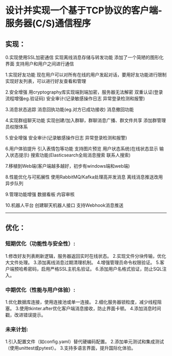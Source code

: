 # 设计并实现一个基于TCP协议的客户端-服务器(C/S)通信程序

## 实现：
0.实现使用SSL加密通信
  实现离线消息存储与转发功能
  添加了一个简陋的图形化界面
  支持用户和用户之间进行通信

1.实现好友功能
  现在用户可以对所有在线的用户发起对话，要用好友功能进行限制
  实现好友列表，可以进行好友查看和管理

2.安全增强
  用cryptography库实现端到端加密，服务器无法解密
  双重认证(登录流程增强eg.验证码)
  安全审计(记录敏感操作日志 异常登录检测和报警)

3.消息状态追踪
  消息回执功能(eg.对方已成功接收)
  消息撤回功能

4.实现群组聊天功能
  实现创建/加入群聊，群聊消息广播、群文件共享
  添加群管理员权限体系

5.安全增强
  安全审计(记录敏感操作日志 异常登录检测和报警)

6.用户体验提升
  引入表情包等功能
  支持图片预览
  用户状态系统(在线状态显示 输入状态提示)
  搜索功能(Elasticsearch全局消息搜索 联系人搜索)

7.移植到Web端(客户端越多越好，初步有windows端和web端)

8.性能优化与可拓展性
  使用RabbitMQ/Kafka处理高并发消息
  离线消息推送改用异步队列

9.管理功能增强
  数据看板
  内容审核

10.机器人平台
  创建聊天机器人接口
  支持Webhook消息推送
*******************************
## 优化：
### 短期优化（功能性与安全性）:
1.修改好友列表刷新逻辑，服务器返回实时在线状态。
2.实现文件分块传输，优化大文件处理。
3.添加离线消息过期清理机制。
4.增强管理员命令权限验证。
5.客户端预哈希密码，启用严格SSL主机名验证。
6.添加用户名格式验证，防止SQL注入。


### 中期优化（性能与用户体验）:
1.优化数据库连接，使用连接池或单一连接。
2.细化服务器锁粒度，减少线程阻塞。
3.使用tkinter.after优化客户端消息接收，防止界面卡顿。
4.添加消息时间戳，改进错误提示。

### 未来计划:
1.引入配置文件（如config.yaml）替代硬编码配置。
2.添加单元测试和集成测试（使用unittest或pytest）。
3.支持多语言界面，提升国际化体验。
